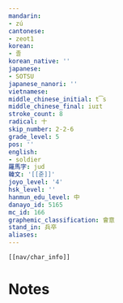 ```yaml
---
mandarin:
- zú
cantonese:
- zeot1
korean:
- 졸
korean_native: ''
japanese:
- SOTSU
japanese_nanori: ''
vietnamese:
middle_chinese_initial: t͡s
middle_chinese_final: iuɪt
stroke_count: 8
radical: 十
skip_number: 2-2-6
grade_level: 5
pos: ''
english:
- soldier
羅馬字: jud
韓文: '[[줃]]'
joyo_level: '4'
hsk_level: ''
hanmun_edu_level: 中
danayo_id: 5165
mc_id: 166
graphemic_classification: 會意
stand_in: 兵卒
aliases:
---
```

```meta-bind-embed
[[nav/char_info]]
```

# Notes
